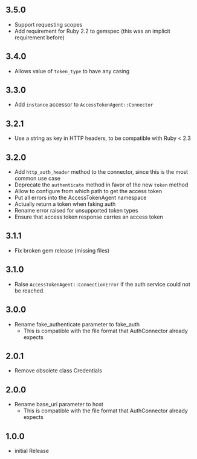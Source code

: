 ## 3.5.0

- Support requesting scopes
- Add requirement for Ruby 2.2 to gemspec (this was an implicit requirement before)

## 3.4.0

- Allows value of `token_type` to have any casing

## 3.3.0

- Add `instance` accessor to `AccessTokenAgent::Connector`

## 3.2.1

- Use a string as key in HTTP headers, to be compatible with Ruby < 2.3

## 3.2.0

- Add `http_auth_header` method to the connector, since this is the most
  common use case
- Deprecate the `authenticate` method in favor of the new `token` method
- Allow to configure from which path to get the access token
- Put all errors into the AccessTokenAgent namespace
- Actually return a token when faking auth
- Rename error raised for unsupported token types
- Ensure that access token response carries an access token

## 3.1.1

- Fix broken gem release (missing files)

## 3.1.0

- Raise `AccessTokenAgent::ConnectionError` if the auth service could not be reached.

## 3.0.0

- Rename fake_authenticate parameter to fake_auth
    - This is compatible with the file format that AuthConnector already expects

## 2.0.1

- Remove obsolete class Credentials

## 2.0.0

- Rename base_uri parameter to host
    - This is compatible with the file format that AuthConnector already expects

## 1.0.0

- initial Release
